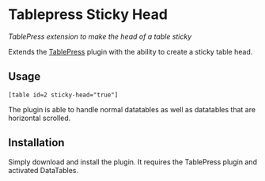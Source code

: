 # Tablepress Sticky Head
*TablePress extension to make the head of a table sticky*

Extends the [TablePress](https://tablepress.org/) plugin with the ability to create a sticky table head.

## Usage

```
[table id=2 sticky-head="true"]
```

The plugin is able to handle normal datatables as well as datatables that are horizontal scrolled. 

## Installation

Simply download and install the plugin. It requires the TablePress plugin and activated DataTables.
